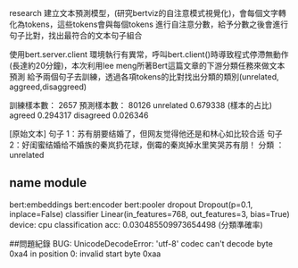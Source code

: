 research
建立文本預測模型，(研究bertviz的自注意模式視覺化)，會每個文字轉化為tokens，這些tokens會與每個tokens
進行自注意分數，給予分數之後會進行句子比對，找出最符合的文本句子組合

使用bert.server.client 環境執行有異常，呼叫bert.client()時導致程式停滯無動作(長達約20分鐘)，本次利用lee meng所著Bert這篇文章的下游分類任務來做文本預測
給予兩個句子去訓練，透過各項tokens的比對找出分類的類別(unrelated, aggreed,disaggreed)

訓練樣本數： 2657
預測樣本數： 80126
unrelated    0.679338  (樣本的占比)
agreed       0.294317
disagreed    0.026346

[原始文本]
句子 1：苏有朋要结婚了，但网友觉得他还是和林心如比较合适
句子 2：好闺蜜结婚给不婚族的秦岚扔花球，倒霉的秦岚掉水里笑哭苏有朋！
分類  ：unrelated

name            module
----------------------
bert:embeddings
bert:encoder
bert:pooler
dropout         Dropout(p=0.1, inplace=False)
classifier      Linear(in_features=768, out_features=3, bias=True)
device: cpu 
classification acc: 0.030485509973654498   (分類準確率)



##問題紀錄
BUG: UnicodeDecodeError: 'utf-8' codec can't decode byte 0xa4 in position 0: invalid start byte
0xaa
